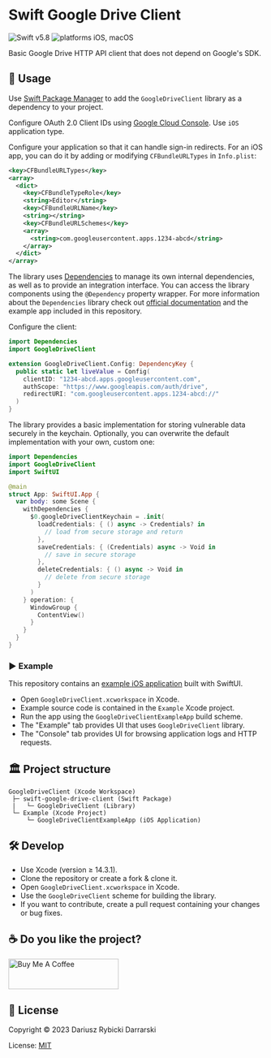 # Swift Google Drive Client

![Swift v5.8](https://img.shields.io/badge/swift-v5.8-orange.svg)
![platforms iOS, macOS](https://img.shields.io/badge/platforms-iOS,_macOS-blue.svg)

Basic Google Drive HTTP API client that does not depend on Google's SDK.

## 📖 Usage

Use [Swift Package Manager](https://swift.org/package-manager/) to add the `GoogleDriveClient` library as a dependency to your project.

Configure OAuth 2.0 Client IDs using [Google Cloud Console](https://console.cloud.google.com/). Use `iOS` application type.

Configure your application so that it can handle sign-in redirects. For an iOS app, you can do it by adding or modifying `CFBundleURLTypes` in `Info.plist`:

```xml
<key>CFBundleURLTypes</key>
<array>
  <dict>
    <key>CFBundleTypeRole</key>
    <string>Editor</string>
    <key>CFBundleURLName</key>
    <string></string>
    <key>CFBundleURLSchemes</key>
    <array>
      <string>com.googleusercontent.apps.1234-abcd</string>
    </array>
  </dict>
</array>
```

The library uses [Dependencies](https://github.com/pointfreeco/swift-dependencies) to manage its own internal dependencies, as well as to provide an integration interface. You can access the library components using the `@Dependency` property wrapper. For more information about the `Dependencies` library check out [official documentation](https://pointfreeco.github.io/swift-dependencies/main/documentation/dependencies) and the example app included in this repository.

Configure the client:

```swift
import Dependencies
import GoogleDriveClient

extension GoogleDriveClient.Config: DependencyKey {
  public static let liveValue = Config(
    clientID: "1234-abcd.apps.googleusercontent.com",
    authScope: "https://www.googleapis.com/auth/drive",
    redirectURI: "com.googleusercontent.apps.1234-abcd://"
  )
}
```

The library provides a basic implementation for storing vulnerable data securely in the keychain. Optionally, you can overwrite the default implementation with your own, custom one:

```swift
import Dependencies
import GoogleDriveClient
import SwiftUI

@main
struct App: SwiftUI.App {
  var body: some Scene {
    withDependencies {
      $0.googleDriveClientKeychain = .init(
        loadCredentials: { () async -> Credentials? in
          // load from secure storage and return
        },
        saveCredentials: { (Credentials) async -> Void in
          // save in secure storage
        },
        deleteCredentials: { () async -> Void in
          // delete from secure storage
        }
      )
    } operation: {
      WindowGroup {
        ContentView()
      }
    }
  }
}
``` 

### ▶️ Example

This repository contains an [example iOS application](Example/GoogleDriveClientExampleApp) built with SwiftUI.

- Open `GoogleDriveClient.xcworkspace` in Xcode.
- Example source code is contained in the `Example` Xcode project.
- Run the app using the `GoogleDriveClientExampleApp` build scheme.
- The "Example" tab provides UI that uses `GoogleDriveClient` library.
- The "Console" tab provides UI for browsing application logs and HTTP requests.

## 🏛 Project structure

```
GoogleDriveClient (Xcode Workspace)
 ├─ swift-google-drive-client (Swift Package)
 |   └─ GoogleDriveClient (Library)
 └─ Example (Xcode Project)
     └─ GoogleDriveClientExampleApp (iOS Application)
```

## 🛠 Develop

- Use Xcode (version ≥ 14.3.1).
- Clone the repository or create a fork & clone it.
- Open `GoogleDriveClient.xcworkspace` in Xcode.
- Use the `GoogleDriveClient` scheme for building the library.
- If you want to contribute, create a pull request containing your changes or bug fixes.

## ☕️ Do you like the project?

<a href="https://www.buymeacoffee.com/darrarski" target="_blank"><img src="https://cdn.buymeacoffee.com/buttons/v2/default-yellow.png" alt="Buy Me A Coffee" height="60" width="217" style="height: 60px !important;width: 217px !important;" ></a>

## 📄 License

Copyright © 2023 Dariusz Rybicki Darrarski

License: [MIT](LICENSE)
